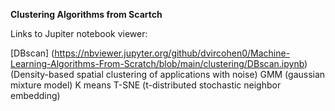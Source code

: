 **Clustering Algorithms from Scartch**

Links to Jupiter notebook viewer:

[DBscan] (https://nbviewer.jupyter.org/github/dvircohen0/Machine-Learning-Algorithms-From-Scratch/blob/main/clustering/DBscan.ipynb) (Density-based spatial clustering of applications with noise)
GMM (gaussian mixture model)
K means
T-SNE (t-distributed stochastic neighbor embedding)
